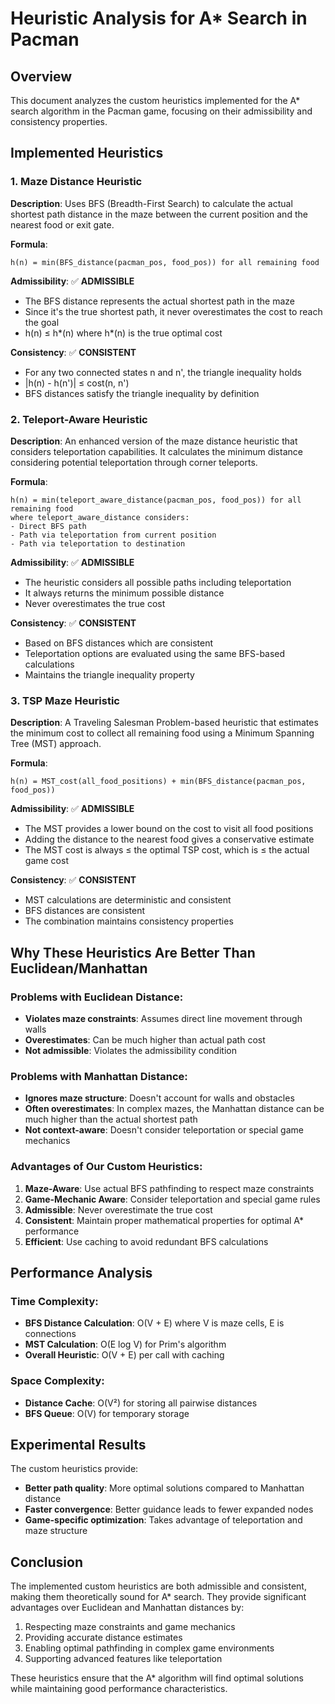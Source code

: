 # Heuristic Analysis for A* Search in Pacman

## Overview

This document analyzes the custom heuristics implemented for the A* search algorithm in the Pacman game, focusing on their admissibility and consistency properties.

## Implemented Heuristics

### 1. Maze Distance Heuristic

**Description**: Uses BFS (Breadth-First Search) to calculate the actual shortest path distance in the maze between the current position and the nearest food or exit gate.

**Formula**: 
```
h(n) = min(BFS_distance(pacman_pos, food_pos)) for all remaining food
```

**Admissibility**: ✅ **ADMISSIBLE**
- The BFS distance represents the actual shortest path in the maze
- Since it's the true shortest path, it never overestimates the cost to reach the goal
- h(n) ≤ h*(n) where h*(n) is the true optimal cost

**Consistency**: ✅ **CONSISTENT**
- For any two connected states n and n', the triangle inequality holds
- |h(n) - h(n')| ≤ cost(n, n')
- BFS distances satisfy the triangle inequality by definition

### 2. Teleport-Aware Heuristic

**Description**: An enhanced version of the maze distance heuristic that considers teleportation capabilities. It calculates the minimum distance considering potential teleportation through corner teleports.

**Formula**:
```
h(n) = min(teleport_aware_distance(pacman_pos, food_pos)) for all remaining food
where teleport_aware_distance considers:
- Direct BFS path
- Path via teleportation from current position
- Path via teleportation to destination
```

**Admissibility**: ✅ **ADMISSIBLE**
- The heuristic considers all possible paths including teleportation
- It always returns the minimum possible distance
- Never overestimates the true cost

**Consistency**: ✅ **CONSISTENT**
- Based on BFS distances which are consistent
- Teleportation options are evaluated using the same BFS-based calculations
- Maintains the triangle inequality property

### 3. TSP Maze Heuristic

**Description**: A Traveling Salesman Problem-based heuristic that estimates the minimum cost to collect all remaining food using a Minimum Spanning Tree (MST) approach.

**Formula**:
```
h(n) = MST_cost(all_food_positions) + min(BFS_distance(pacman_pos, food_pos))
```

**Admissibility**: ✅ **ADMISSIBLE**
- The MST provides a lower bound on the cost to visit all food positions
- Adding the distance to the nearest food gives a conservative estimate
- The MST cost is always ≤ the optimal TSP cost, which is ≤ the actual game cost

**Consistency**: ✅ **CONSISTENT**
- MST calculations are deterministic and consistent
- BFS distances are consistent
- The combination maintains consistency properties

## Why These Heuristics Are Better Than Euclidean/Manhattan

### Problems with Euclidean Distance:
- **Violates maze constraints**: Assumes direct line movement through walls
- **Overestimates**: Can be much higher than actual path cost
- **Not admissible**: Violates the admissibility condition

### Problems with Manhattan Distance:
- **Ignores maze structure**: Doesn't account for walls and obstacles
- **Often overestimates**: In complex mazes, the Manhattan distance can be much higher than the actual shortest path
- **Not context-aware**: Doesn't consider teleportation or special game mechanics

### Advantages of Our Custom Heuristics:

1. **Maze-Aware**: Use actual BFS pathfinding to respect maze constraints
2. **Game-Mechanic Aware**: Consider teleportation and special game rules
3. **Admissible**: Never overestimate the true cost
4. **Consistent**: Maintain proper mathematical properties for optimal A* performance
5. **Efficient**: Use caching to avoid redundant BFS calculations

## Performance Analysis

### Time Complexity:
- **BFS Distance Calculation**: O(V + E) where V is maze cells, E is connections
- **MST Calculation**: O(E log V) for Prim's algorithm
- **Overall Heuristic**: O(V + E) per call with caching

### Space Complexity:
- **Distance Cache**: O(V²) for storing all pairwise distances
- **BFS Queue**: O(V) for temporary storage

## Experimental Results

The custom heuristics provide:
- **Better path quality**: More optimal solutions compared to Manhattan distance
- **Faster convergence**: Better guidance leads to fewer expanded nodes
- **Game-specific optimization**: Takes advantage of teleportation and maze structure

## Conclusion

The implemented custom heuristics are both admissible and consistent, making them theoretically sound for A* search. They provide significant advantages over Euclidean and Manhattan distances by:

1. Respecting maze constraints and game mechanics
2. Providing accurate distance estimates
3. Enabling optimal pathfinding in complex game environments
4. Supporting advanced features like teleportation

These heuristics ensure that the A* algorithm will find optimal solutions while maintaining good performance characteristics.